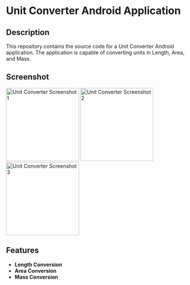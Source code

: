 # Unit Converter Android Application



## Description

This repository contains the source code for a Unit Converter Android application. The application is capable of converting units in Length, Area, and Mass.

## Screenshot

<img src="https://github.com/RiteshPhadtare2004/Unit-Converter-Android-App/assets/138662944/72f43b90-3d69-4872-82f0-ea672589dd50" alt="Unit Converter Screenshot 1" width="200"/>

<img src="https://github.com/RiteshPhadtare2004/Unit-Converter-Android-App/assets/138662944/780d0306-ff88-4b5c-b633-ba3270bb95da" alt="Unit Converter Screenshot 2" width="200"/>

<img src="https://github.com/RiteshPhadtare2004/Unit-Converter-Android-App/assets/138662944/6ee8ea69-2bda-4b8e-a7b7-4ef379f311c7" alt="Unit Converter Screenshot 3" width="200"/>

## Features

- **Length Conversion** 
- **Area Conversion** 
- **Mass Conversion** 
